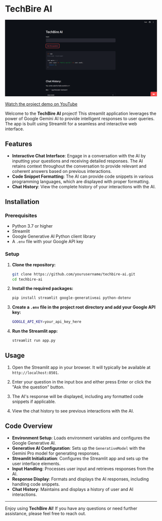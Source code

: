 # TechBire AI

![](ss.png)

[Watch the project demo on YouTube](https://www.youtube.com/watch?v=Toku4YUv2aQ)


Welcome to the **TechBire AI** project! This streamlit application leverages the power of Google Gemini AI to provide intelligent responses to user queries. The app is built using Streamlit for a seamless and interactive web interface.

## Features

- **Interactive Chat Interface**: Engage in a conversation with the AI by inputting your questions and receiving detailed responses. The AI retains context throughout the conversation to provide relevant and coherent answers based on previous interactions.
- **Code Snippet Formatting**: The AI can provide code snippets in various programming languages, which are displayed with proper formatting.
- **Chat History**: View the complete history of your interactions with the AI.

## Installation

### Prerequisites

- Python 3.7 or higher
- Streamlit
- Google Generative AI Python client library
- A `.env` file with your Google API key

### Setup

1. **Clone the repository:**
    ```sh
    git clone https://github.com/yourusername/techbire-ai.git
    cd techbire-ai
    ```

2. **Install the required packages:**
    ```sh
    pip install streamlit google-generativeai python-dotenv
    ```

3. **Create a `.env` file in the project root directory and add your Google API key:**
    ```sh
    GOOGLE_API_KEY=your_api_key_here
    ```

4. **Run the Streamlit app:**
    ```sh
    streamlit run app.py
    ```

## Usage

1. Open the Streamlit app in your browser. It will typically be available at `http://localhost:8501`.

2. Enter your question in the input box and either press Enter or click the "Ask the question" button.

3. The AI's response will be displayed, including any formatted code snippets if applicable.

4. View the chat history to see previous interactions with the AI.

## Code Overview

- **Environment Setup**: Loads environment variables and configures the Google Generative AI.
- **Generative AI Configuration**: Sets up the `GenerativeModel` with the Gemini Pro model for generating responses.
- **Streamlit Initialization**: Configures the Streamlit app and sets up the user interface elements.
- **Input Handling**: Processes user input and retrieves responses from the AI.
- **Response Display**: Formats and displays the AI responses, including handling code snippets.
- **Chat History**: Maintains and displays a history of user and AI interactions.

---

Enjoy using **TechBire AI**! If you have any questions or need further assistance, please feel free to reach out.
